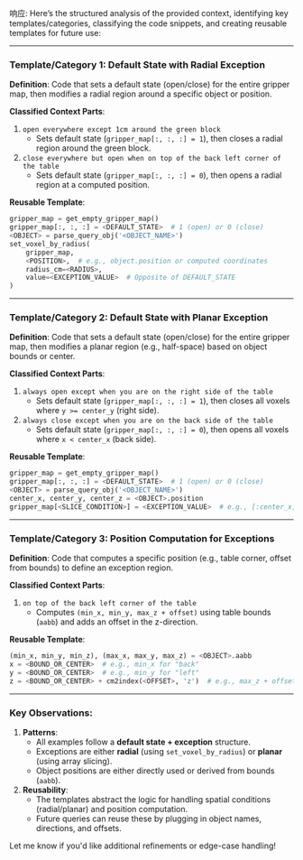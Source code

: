 响应: Here’s the structured analysis of the provided context, identifying key templates/categories, classifying the code snippets, and creating reusable templates for future use:

---

### **Template/Category 1: Default State with Radial Exception**

**Definition**: Code that sets a default state (open/close) for the entire gripper map, then modifies a radial region around a specific object or position.

**Classified Context Parts**:

1. `open everywhere except 1cm around the green block`
   - Sets default state (`gripper_map[:, :, :] = 1`), then closes a radial region around the green block.
2. `close everywhere but open when on top of the back left corner of the table`
   - Sets default state (`gripper_map[:, :, :] = 0`), then opens a radial region at a computed position.

**Reusable Template**:

```python
gripper_map = get_empty_gripper_map()
gripper_map[:, :, :] = <DEFAULT_STATE>  # 1 (open) or 0 (close)
<OBJECT> = parse_query_obj('<OBJECT_NAME>')
set_voxel_by_radius(
    gripper_map,
    <POSITION>,  # e.g., object.position or computed coordinates
    radius_cm=<RADIUS>,
    value=<EXCEPTION_VALUE>  # Opposite of DEFAULT_STATE
)
```

---

### **Template/Category 2: Default State with Planar Exception**

**Definition**: Code that sets a default state (open/close) for the entire gripper map, then modifies a planar region (e.g., half-space) based on object bounds or center.

**Classified Context Parts**:

1. `always open except when you are on the right side of the table`
   - Sets default state (`gripper_map[:, :, :] = 1`), then closes all voxels where `y >= center_y` (right side).
2. `always close except when you are on the back side of the table`
   - Sets default state (`gripper_map[:, :, :] = 0`), then opens all voxels where `x < center_x` (back side).

**Reusable Template**:

```python
gripper_map = get_empty_gripper_map()
gripper_map[:, :, :] = <DEFAULT_STATE>  # 1 (open) or 0 (close)
<OBJECT> = parse_query_obj('<OBJECT_NAME>')
center_x, center_y, center_z = <OBJECT>.position
gripper_map[<SLICE_CONDITION>] = <EXCEPTION_VALUE>  # e.g., [:center_x, :, :] for "back"
```

---

### **Template/Category 3: Position Computation for Exceptions**

**Definition**: Code that computes a specific position (e.g., table corner, offset from bounds) to define an exception region.

**Classified Context Parts**:

1. `on top of the back left corner of the table`
   - Computes `(min_x, min_y, max_z + offset)` using table bounds (`aabb`) and adds an offset in the z-direction.

**Reusable Template**:

```python
(min_x, min_y, min_z), (max_x, max_y, max_z) = <OBJECT>.aabb
x = <BOUND_OR_CENTER>  # e.g., min_x for "back"
y = <BOUND_OR_CENTER>  # e.g., min_y for "left"
z = <BOUND_OR_CENTER> + cm2index(<OFFSET>, 'z')  # e.g., max_z + offset for "top"
```

---

### **Key Observations**:

1. **Patterns**:
   - All examples follow a **default state + exception** structure.
   - Exceptions are either **radial** (using `set_voxel_by_radius`) or **planar** (using array slicing).
   - Object positions are either directly used or derived from bounds (`aabb`).
2. **Reusability**:
   - The templates abstract the logic for handling spatial conditions (radial/planar) and position computation.
   - Future queries can reuse these by plugging in object names, directions, and offsets.

Let me know if you'd like additional refinements or edge-case handling!
